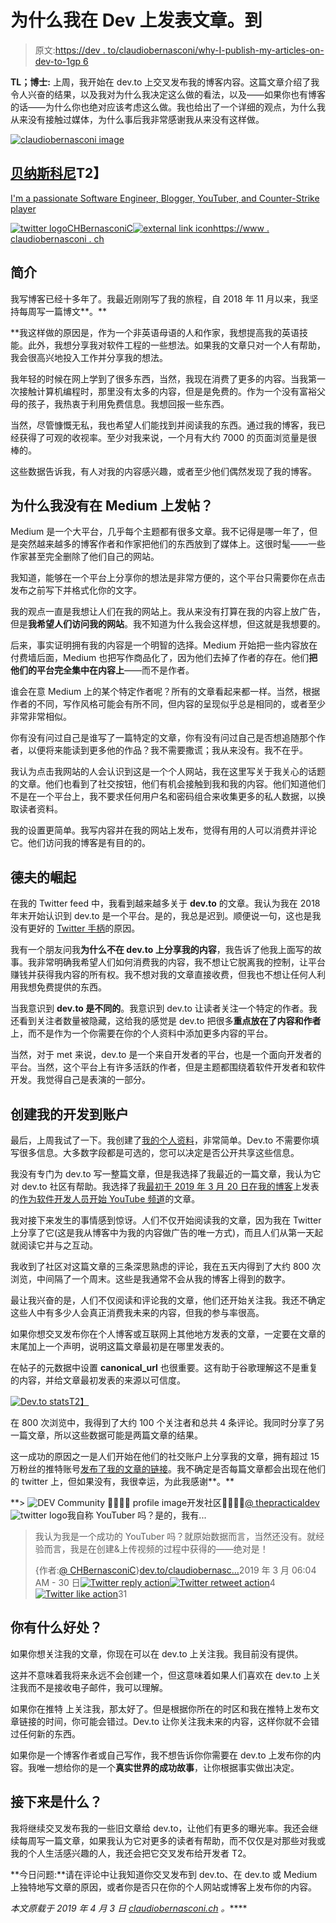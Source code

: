 # 为什么我在 Dev 上发表文章。到

> 原文:[https://dev . to/claudiobernasconi/why-I-publish-my-articles-on-dev-to-1gp 6](https://dev.to/claudiobernasconi/why-i-publish-my-articles-on-dev-to-1gp6)

**TL；博士:**
上周，我开始在 dev.to 上交叉发布我的博客内容。这篇文章介绍了我令人兴奋的结果，以及我对为什么我决定这么做的看法，以及——如果你也有博客的话——为什么你也绝对应该考虑这么做。我也给出了一个详细的观点，为什么我从来没有接触过媒体，为什么事后我非常感谢我从来没有这样做。

[![claudiobernasconi image](../Images/e5c23815329c8611c9343f64f6f8dc7c.png)](/claudiobernasconi)

## [贝纳斯科尼](/claudiobernasconi)T2】

[I'm a passionate Software Engineer, Blogger, YouTuber, and Counter-Strike player](/claudiobernasconi)

[![twitter logo](../Images/ecef78ee24c258a213354fc0e60fd71a.png)CHBernasconiC](https://twitter.com/CHBernasconiC)[![external link icon](../Images/7ad9ad23055d49c106b927d92662ca16.png)https://www . claudiobernasconi . ch](https://www.claudiobernasconi.ch)

## [](#introduction)简介

我写博客已经十多年了。我最近刚刚写了我的旅程，自 2018 年 11 月以来，我坚持每周写一篇博文**。**

 **我这样做的原因是，作为一个非英语母语的人和作家，我想提高我的英语技能。此外，我想分享我对软件工程的一些想法。如果我的文章只对一个人有帮助，我会很高兴地投入工作并分享我的想法。

我年轻的时候在网上学到了很多东西，当然，我现在消费了更多的内容。当我第一次接触计算机编程时，那里没有太多的内容，但是是免费的。作为一个没有富裕父母的孩子，我热衷于利用免费信息。我想回报一些东西。

当然，尽管慷慨无私，我也希望人们能找到并阅读我的东西。通过我的博客，我已经获得了可观的收视率。至少对我来说，一个月有大约 7000 的页面浏览量是很棒的。

这些数据告诉我，有人对我的内容感兴趣，或者至少他们偶然发现了我的博客。

## [](#why-didnt-i-post-on-medium)为什么我没有在 Medium 上发帖？

Medium 是一个大平台，几乎每个主题都有很多文章。我不记得是哪一年了，但是突然越来越多的博客作者和作家把他们的东西放到了媒体上。这很时髦——一些作家甚至完全删除了他们自己的网站。

我知道，能够在一个平台上分享你的想法是非常方便的，这个平台只需要你在点击发布之前写下并格式化你的文字。

我的观点一直是我想让人们在我的网站上。我从来没有打算在我的内容上放广告，但是**我希望人们访问我的网站**。我不知道为什么我会这样想，但这就是我想要的。

后来，事实证明拥有我的内容是一个明智的选择。Medium 开始把一些内容放在付费墙后面，Medium 也把写作商品化了，因为他们去掉了作者的存在。他们**把他们的平台完全集中在内容上**——而不是作者。

谁会在意 Medium 上的某个特定作者呢？所有的文章看起来都一样。当然，根据作者的不同，写作风格可能会有所不同，但内容的呈现似乎总是相同的，或者至少非常非常相似。

你有没有问过自己是谁写了一篇特定的文章，你有没有问过自己是否想追随那个作者，以便将来能读到更多他的作品？我不需要撒谎；我从来没有。我不在乎。

我认为点击我网站的人会认识到这是一个个人网站，我在这里写关于我关心的话题的文章。他们也看到了社交按钮，他们有机会接触到我和我的内容。他们知道他们不是在一个平台上，我不要求任何用户名和密码组合来收集更多的私人数据，以换取读者资料。

我的设置更简单。我写内容并在我的网站上发布，觉得有用的人可以消费并评论它。他们访问我的博客是有目的的。

## [](#the-rise-of-devto)德夫的崛起

在我的 Twitter feed 中，我看到越来越多关于 **dev.to** 的文章。我认为我在 2018 年末开始认识到 dev.to 是一个平台。是的，我总是迟到。顺便说一句，这也是我没有更好的 [Twitter 手柄](https://twitter.com/CHBernasconiC)的原因。

我有一个朋友问我**为什么不在 dev.to 上分享我的内容**，我告诉了他我上面写的故事。我非常明确我希望人们如何消费我的内容，我不想让它脱离我的控制，让平台赚钱并获得我内容的所有权。我不想对我的文章直接收费，但我也不想让任何人利用我想免费提供的东西。

当我意识到 **dev.to 是不同的**。我意识到 dev.to 让读者关注一个特定的作者。我还看到关注者数量被隐藏，这给我的感觉是 dev.to 把很多**重点放在了内容和作者**上，而不是作为一个你需要在你的个人资料中添加更多内容的平台。

当然，对于 met 来说，dev.to 是一个来自开发者的平台，也是一个面向开发者的平台。当然，这个平台上有许多活跃的作者，但是主题都围绕着软件开发者和软件开发。我觉得自己是表演的一部分。

## [](#creating-my-devto-account)创建我的开发到账户

最后，上周我试了一下。我创建了[我的个人资料](https://dev.to/claudiobernasconi)，非常简单。Dev.to 不需要你填写很多信息。大多数字段都是可选的，您可以决定是否公开共享这些信息。

我没有专门为 dev.to 写一整篇文章，但是我选择了我最近的一篇文章，我认为它对 dev.to 社区有帮助。我选择了我[最初于 2019 年 3 月 20 日在我的博客](https://www.claudiobernasconi.ch/2019/03/20/starting-a-youtube-channel-as-a-software-developer/)上发表的[作为软件开发人员开始 YouTube 频道](https://dev.to/claudiobernasconi/starting-a-youtube-channel-as-a-software-developer-16n9)的文章。

我对接下来发生的事情感到惊讶。人们不仅开始阅读我的文章，因为我在 Twitter 上分享了它(这是我从博客中为我的内容做广告的唯一方式)，而且人们从第一天起就阅读它并与之互动。

我收到了社区对这篇文章的三条深思熟虑的评论，我在五天内得到了大约 800 次浏览，中间隔了一个周末。这些是我通常不会从我的博客上得到的数字。

最让我兴奋的是，人们不仅阅读和评论我的文章，他们还开始关注我。我还不确定这些人中有多少人会真正消费我未来的内容，但我的参与率很高。

如果你想交叉发布你在个人博客或互联网上其他地方发表的文章，一定要在文章的末尾加上一个声明，说明这篇文章最初是在哪里发表的。

在帖子的元数据中设置 **canonical_url** 也很重要。这有助于谷歌理解这不是重复的内容，并给文章最初发表的来源以可信度。

[![Dev.to stats](../Images/047e5648f3950766bf9bb153012a4172.png)T2】](https://res.cloudinary.com/practicaldev/image/fetch/s--OSJCOgcS--/c_limit%2Cf_auto%2Cfl_progressive%2Cq_auto%2Cw_880/https://www.claudiobernasconi.ch/wp-content/uploads/2019/04/DevToStats.png)

在 800 次浏览中，我得到了大约 100 个关注者和总共 4 条评论。我同时分享了另一篇文章，所以这些数据可能是两篇文章的结果。

这一成功的原因之一是人们开始在他们的社交账户上分享我的文章，拥有超过 15 万粉丝的推特账号[发布了我的文章的链接](https://twitter.com/ThePracticalDev/status/1111871681528844288)。我不确定是否每篇文章都会出现在他们的 twitter 上，但如果没有，我很幸运，为此我感谢**。**

 **> ![DEV Community 👩‍💻👨‍💻 profile image](../Images/92fd8933fb2cd6685cfb8890d3fb26e7.png)开发社区👩‍💻👨‍💻[@ thepracticaldev](https://dev.to/thepracticaldev)![twitter logo](../Images/65e26e35707d96169ec8af6b3cbf2003.png)我自称 YouTuber 吗？是的，我有...
> 
> 我认为我是一个成功的 YouTuber 吗？就原始数据而言，当然还没有。就经验而言，我是在创建&上传视频的过程中获得的——绝对是！
> 
> {作者:[@ CHBernasconiC](https://twitter.com/CHBernasconiC)}[dev.to/claudiobernasc…](https://t.co/E4fWnKH4JP)2019 年 3 月 06:04 AM - 30 日[![Twitter reply action](../Images/269095962147c28351274afdd5486a48.png)](https://twitter.com/intent/tweet?in_reply_to=1111871681528844288)[![Twitter retweet action](../Images/771160ecf06ae3d4d7a7815c29c819c2.png)](https://twitter.com/intent/retweet?tweet_id=1111871681528844288)4[![Twitter like action](../Images/c077611ab2a5e0b4cd0c826ee7ae1e48.png)](https://twitter.com/intent/like?tweet_id=1111871681528844288)31

## [](#whats-in-for-you)你有什么好处？

如果你想关注我的文章，你现在可以在 dev.to 上关注我。我目前没有提供。

这并不意味着我将来永远不会创建一个，但这意味着如果人们喜欢在 dev.to 上关注我而不是接收电子邮件，我可以理解。

如果你在推特 上关注我，那太好了。但是根据你所在的时区和我在推特上发布文章链接的时间，你可能会错过。Dev.to 让你关注我未来的内容，这样你就不会错过任何新的东西。

如果你是一个博客作者或自己写作，我不想告诉你你需要在 dev.to 上发布你的内容。我唯一想给你的是一个**真实世界的成功故事**，让你根据事实做出决定。

## [](#whats-next)接下来是什么？

我将继续交叉发布我的一些旧文章给 dev.to，让他们有更多的曝光率。我还会继续每周写一篇文章，如果我认为它对更多的读者有帮助，而不仅仅是对那些对我或我的个人生活感兴趣的人，我还会把它交叉发布给开发者 T2。

**今日问题:**请在评论中让我知道你交叉发布到 dev.to、在 dev.to 或 Medium 上独特地写文章的原因，或者你是否只在你的个人网站或博客上发布你的内容。

*本文原载于 2019 年 4 月 3 日 [claudiobernasconi.ch](https://www.claudiobernasconi.ch/2019/04/03/why-i-publish-my-articles-on-dev-to/) 。*****